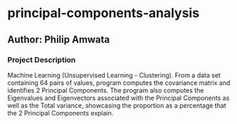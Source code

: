 # principal-components-analysis
## Author: Philip Amwata

### Project Description
Machine Learning (Unsupervised Learning - Clustering).
From a data set containing 64 pairs of values, program
computes the covariance matrix and identifies 2 Principal Components.
The program also computes the Eigenvalues and Eigenvectors associated
with the Principal Components as well as the Total variance,
showcasing the proportion as a percentage that the 2 Principal Components explain.
